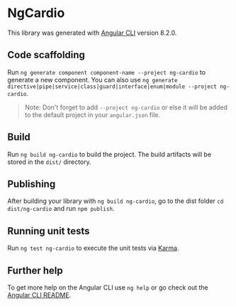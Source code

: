 # NgCardio

This library was generated with [Angular CLI](https://github.com/angular/angular-cli) version 8.2.0.

## Code scaffolding

Run `ng generate component component-name --project ng-cardio` to generate a new component. You can also use `ng generate directive|pipe|service|class|guard|interface|enum|module --project ng-cardio`.
> Note: Don't forget to add `--project ng-cardio` or else it will be added to the default project in your `angular.json` file. 

## Build

Run `ng build ng-cardio` to build the project. The build artifacts will be stored in the `dist/` directory.

## Publishing

After building your library with `ng build ng-cardio`, go to the dist folder `cd dist/ng-cardio` and run `npm publish`.

## Running unit tests

Run `ng test ng-cardio` to execute the unit tests via [Karma](https://karma-runner.github.io).

## Further help

To get more help on the Angular CLI use `ng help` or go check out the [Angular CLI README](https://github.com/angular/angular-cli/blob/master/README.md).

